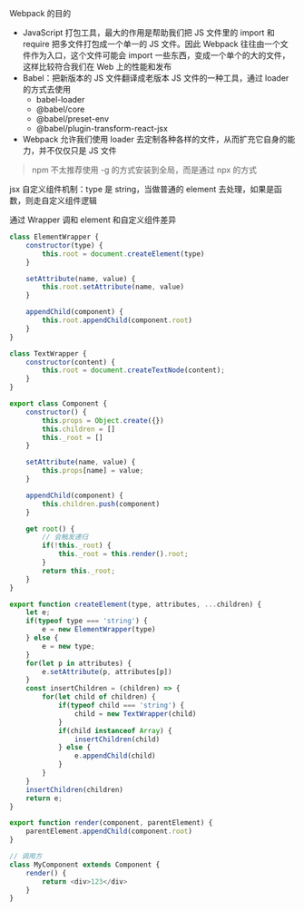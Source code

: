Webpack 的目的
* JavaScript 打包工具，最大的作用是帮助我们把 JS 文件里的 import 和 require 把多文件打包成一个单一的 JS 文件。因此 Webpack 往往由一个文件作为入口，这个文件可能会 import 一些东西，变成一个单个的大的文件，这样比较符合我们在 Web 上的性能和发布
* Babel：把新版本的 JS 文件翻译成老版本 JS 文件的一种工具，通过 loader 的方式去使用
  * babel-loader
  * @babel/core
  * @babel/preset-env
  * @babel/plugin-transform-react-jsx
* Webpack 允许我们使用 loader 去定制各种各样的文件，从而扩充它自身的能力，并不仅仅只是 JS 文件

> npm 不太推荐使用 -g 的方式安装到全局，而是通过 npx 的方式

jsx 自定义组件机制：type 是 string，当做普通的 element 去处理，如果是函数，则走自定义组件逻辑

通过 Wrapper 调和 element 和自定义组件差异
```js
class ElementWrapper {
    constructor(type) {
        this.root = document.createElement(type)
    }

    setAttribute(name, value) {
        this.root.setAttribute(name, value)
    }

    appendChild(component) {
        this.root.appendChild(component.root)
    }
}

class TextWrapper {
    constructor(content) {
        this.root = document.createTextNode(content);
    }
}

export class Component {
    constructor() {
        this.props = Object.create({})
        this.children = []
        this._root = []
    }

    setAttribute(name, value) {
        this.props[name] = value;
    }

    appendChild(component) {
        this.children.push(component)
    }

    get root() {
        // 会触发递归
        if(!this._root) {
            this._root = this.render().root;
        }
        return this._root;
    }
}

export function createElement(type, attributes, ...children) {
    let e;
    if(typeof type === 'string') {
        e = new ElementWrapper(type)
    } else {
        e = new type;
    }
    for(let p in attributes) {
        e.setAttribute(p, attributes[p])
    }
    const insertChildren = (children) => {
        for(let child of children) {
            if(typeof child === 'string') {
                child = new TextWrapper(child)
            }
            if(child instanceof Array) {
                insertChildren(child)
            } else {
                e.appendChild(child)
            }
        }
    }
    insertChildren(children)
    return e;
}

export function render(component, parentElement) {
    parentElement.appendChild(component.root)
}

// 调用方
class MyComponent extends Component {
    render() {
        return <div>123</div>
    }
}
```
